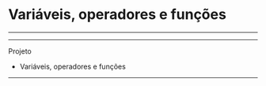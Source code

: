 # Variáveis, operadores e funções
**************************************************


**************************************************
Projeto

- Variáveis, operadores e funções

***********************************************
